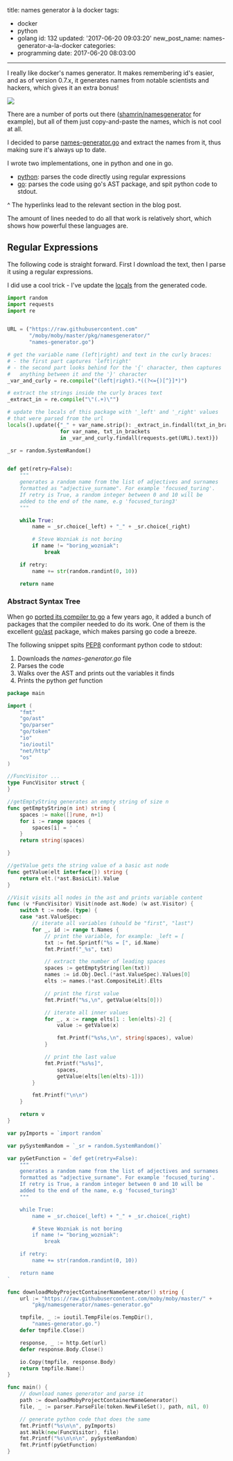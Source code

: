 title: names generator à la docker
tags:
  - docker
  - python
  - golang
id: 132
updated: '2017-06-20 09:03:20'
new_post_name: names-generator-a-la-docker
categories:
  - programming
date: 2017-06-20 08:03:00
---

I really like docker's names generator. It makes remembering id's easier, and as of version 0.7.x, it generates names from notable scientists and hackers, which gives it an extra bonus!

![](/images/2017/06/docker.png)

There are a number of ports out there ([shamrin/namesgenerator](https://github.com/shamrin/namesgenerator) for example), but all of them just copy-and-paste the names, which is not cool at all.

I decided to parse [names-generator.go](https://raw.githubusercontent.com/moby/moby/master/pkg/namesgenerator/names-generator.go) and extract the names from it, thus making sure it's always up to date.


I wrote two implementations, one in python and one in go.
- [python](/2017/06/20/names-generator-a-la-docker#regular-expressions): parses the code directly using regular expressions
- [go](/2017/06/20/names-generator-a-la-docker#abstract-syntax-tree): parses the code using go's AST package, and spit python code to stdout.

^ The hyperlinks lead to the relevant section in the blog post.

The amount of lines needed to do all that work is relatively short, which shows how powerful these languages are.


<!-- more -->

## Regular Expressions

The following code is straight forward. First I download the text, then I parse it using a regular expressions.

I did use a cool trick - I've update the [locals](https://docs.python.org/3/library/functions.html#locals) from the generated code.


```python
import random
import requests
import re


URL = ("https://raw.githubusercontent.com"
       "/moby/moby/master/pkg/namesgenerator/"
       "names-generator.go")

# get the variable name (left|right) and text in the curly braces:
# - the first part captures 'left|right'
# - the second part looks behind for the '{' character, then captures
#   anything between it and the '}' character
_var_and_curly = re.compile("(left|right).*((?<={)[^}]*)")

# extract the strings inside the curly braces text
_extract_in = re.compile("\"(.+)\"")

# update the locals of this package with '_left' and '_right' values
# that were parsed from the url
locals().update({"_" + var_name.strip(): _extract_in.findall(txt_in_brackets)
                 for var_name, txt_in_brackets
                 in _var_and_curly.findall(requests.get(URL).text)})

_sr = random.SystemRandom()


def get(retry=False):
    """
    generates a random name from the list of adjectives and surnames
    formatted as "adjective_surname". For example 'focused_turing'.
    If retry is True, a random integer between 0 and 10 will be
    added to the end of the name, e.g 'focused_turing3'
    """

    while True:
        name = _sr.choice(_left) + "_" + _sr.choice(_right)

        # Steve Wozniak is not boring
        if name != "boring_wozniak":
            break

    if retry:
        name += str(random.randint(0, 10))

    return name
```


### Abstract Syntax Tree

When go [ported its compiler to go](https://go-review.googlesource.com/c/5652/) a few years ago, it added a bunch of packages that the compiler needed to do its work. One of them is the excellent [go/ast](https://golang.org/pkg/go/ast/) package, which makes parsing go code a breeze.

The following snippet spits [PEP8](https://www.python.org/dev/peps/pep-0008/) conformant python code to stdout:

1. Downloads the *names-generator.go* file 
2. Parses the code
3. Walks over the AST and prints out the variables it finds  
4. Prints the python *get* function


```go
package main

import (
	"fmt"
	"go/ast"
	"go/parser"
	"go/token"
	"io"
	"io/ioutil"
	"net/http"
	"os"
)

//FuncVisitor ...
type FuncVisitor struct {
}

//getEmptyString generates an empty string of size n
func getEmptyString(n int) string {
	spaces := make([]rune, n+1)
	for i := range spaces {
		spaces[i] = ' '
	}
	return string(spaces)

}

//getValue gets the string value of a basic ast node
func getValue(elt interface{}) string {
	return elt.(*ast.BasicLit).Value
}

//Visit visits all nodes in the ast and prints variable content
func (v *FuncVisitor) Visit(node ast.Node) (w ast.Visitor) {
	switch t := node.(type) {
	case *ast.ValueSpec:
		// iterate all variables (should be "first", "last")
		for _, id := range t.Names {
			// print the variable, for example: _left = [
			txt := fmt.Sprintf("%s = [", id.Name)
			fmt.Printf("_%s", txt)

			// extract the number of leading spaces
			spaces := getEmptyString(len(txt))
			names := id.Obj.Decl.(*ast.ValueSpec).Values[0]
			elts := names.(*ast.CompositeLit).Elts

			// print the first value
			fmt.Printf("%s,\n", getValue(elts[0]))

			// iterate all inner values
			for _, x := range elts[1 : len(elts)-2] {
				value := getValue(x)

				fmt.Printf("%s%s,\n", string(spaces), value)
			}

			// print the last value
			fmt.Printf("%s%s]",
				spaces,
				getValue(elts[len(elts)-1]))
		}

		fmt.Printf("\n\n")
	}

	return v
}

var pyImports = `import random`

var pySystemRandom = `_sr = random.SystemRandom()`

var pyGetFunction = `def get(retry=False):
    """
    generates a random name from the list of adjectives and surnames
    formatted as "adjective_surname". For example 'focused_turing'.
    If retry is True, a random integer between 0 and 10 will be
    added to the end of the name, e.g 'focused_turing3'
    """

    while True:
        name = _sr.choice(_left) + "_" + _sr.choice(_right)

        # Steve Wozniak is not boring
        if name != "boring_wozniak":
            break

    if retry:
        name += str(random.randint(0, 10))

    return name
`

func downloadMobyProjectContainerNameGenerator() string {
	url := "https://raw.githubusercontent.com/moby/moby/master/" +
		"pkg/namesgenerator/names-generator.go"

	tmpfile, _ := ioutil.TempFile(os.TempDir(),
		"names-generator.go.")
	defer tmpfile.Close()

	response, _ := http.Get(url)
	defer response.Body.Close()

	io.Copy(tmpfile, response.Body)
	return tmpfile.Name()
}

func main() {
	// download names generator and parse it
	path := downloadMobyProjectContainerNameGenerator()
	file, _ := parser.ParseFile(token.NewFileSet(), path, nil, 0)

	// generate python code that does the same
	fmt.Printf("%s\n\n", pyImports)
	ast.Walk(new(FuncVisitor), file)
	fmt.Printf("%s\n\n\n", pySystemRandom)
	fmt.Printf(pyGetFunction)
}
```
